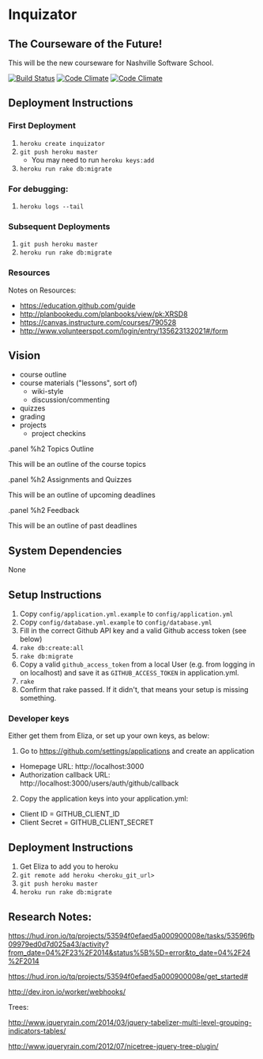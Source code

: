 # Inquizator

## The Courseware of the Future!

This will be the new courseware for Nashville Software School.

[![Build Status](https://travis-ci.org/elizabrock/coursewareofthefuture.png?branch=master)](https://travis-ci.org/elizabrock/coursewareofthefuture)
[![Code Climate](https://codeclimate.com/github/elizabrock/coursewareofthefuture.png)](https://codeclimate.com/github/elizabrock/coursewareofthefuture)
[![Code Climate](https://codeclimate.com/github/elizabrock/coursewareofthefuture/coverage.png)](https://codeclimate.com/github/elizabrock/coursewareofthefuture)

## Deployment Instructions

### First Deployment

1. `heroku create inquizator`
2. `git push heroku master`
    * You may need to run `heroku keys:add`
3. `heroku run rake db:migrate`

### For debugging:

1. `heroku logs --tail`

### Subsequent Deployments

1. `git push heroku master`
2. `heroku run rake db:migrate`

### Resources

Notes on Resources:

* https://education.github.com/guide
* http://planbookedu.com/planbooks/view/pk:XRSD8
* https://canvas.instructure.com/courses/790528
* http://www.volunteerspot.com/login/entry/135623132021#/form

## Vision

* course outline
* course materials ("lessons", sort of)
  * wiki-style
  * discussion/commenting
* quizzes
* grading
* projects
  * project checkins

.panel
  %h2 Topics Outline

  This will be an outline of the course topics

.panel
  %h2 Assignments and Quizzes

  This will be an outline of upcoming deadlines

.panel
  %h2 Feedback

  This will be an outline of past deadlines


## System Dependencies

None

## Setup Instructions

1. Copy `config/application.yml.example` to `config/application.yml`
1. Copy `config/database.yml.example` to `config/database.yml`
2. Fill in the correct Github API key and a valid Github access token (see below)
3. `rake db:create:all`
4. `rake db:migrate`
3.  Copy a valid `github_access_token` from a local User (e.g. from logging in on localhost) and save it as `GITHUB_ACCESS_TOKEN` in application.yml.
5. `rake`
6. Confirm that rake passed.  If it didn't, that means your setup is missing something.


### Developer keys

Either get them from Eliza, or set up your own keys, as below:

1. Go to https://github.com/settings/applications and create an application
  * Homepage URL: http://localhost:3000
  * Authorization callback URL: http://localhost:3000/users/auth/github/callback
2. Copy the application keys into your application.yml:
  * Client ID = GITHUB\_CLIENT\_ID
  * Client Secret = GITHUB\_CLIENT\_SECRET

## Deployment Instructions

1. Get Eliza to add you to heroku
2. `git remote add heroku <heroku_git_url>`
3. `git push heroku master`
4. `heroku run rake db:migrate`


## Research Notes:

https://hud.iron.io/tq/projects/53594f0efaed5a000900008e/tasks/53596fb09979ed0d7d025a43/activity?from_date=04%2F23%2F2014&status%5B%5D=error&to_date=04%2F24%2F2014

https://hud.iron.io/tq/projects/53594f0efaed5a000900008e/get_started#

http://dev.iron.io/worker/webhooks/

Trees:

http://www.jqueryrain.com/2014/03/jquery-tabelizer-multi-level-grouping-indicators-tables/

http://www.jqueryrain.com/2012/07/nicetree-jquery-tree-plugin/
